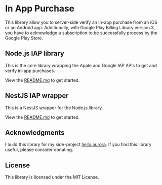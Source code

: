 # In App Purchase

This library allow you to server-side verify an in-app purchase from an iOS or an Android app. Additionally, with Google Play Billing Library version 3, you have to acknowledge a subscription to be successfully process by the Google Play Store.

## Node.js IAP library

This is the core library wrapping the Apple and Google IAP APIs to get and verify in-app purchases.

View the [README.md](./packages/node-iap/README.md) to get started.

## NestJS IAP wrapper

This is a NestJS wrapper for the Node.js library.

View the [README.md](./packages/nest-iap/README.md) to get started.

## Acknowledgments

I build this library for my side-project [hello aurora](https://github.com/hello-aurora). If you find this library useful, please consider donating.

## License

This library is licensed under the MIT License.

